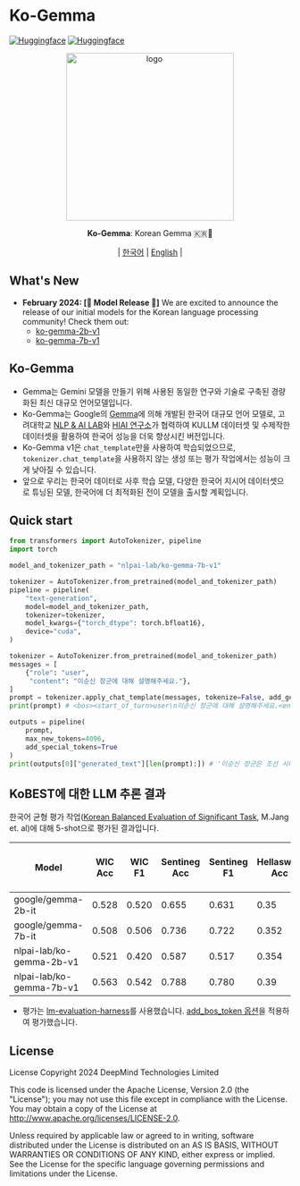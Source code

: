 # Ko-Gemma
  [![Huggingface](https://img.shields.io/badge/Huggingface-ko--gemma--2b--v1-%23800020?style=flat&logo=Pytorch&logoColor=white)](https://huggingface.co/nlpai-lab/ko-gemma-2b-v1)
  [![Huggingface](https://img.shields.io/badge/Huggingface-ko--gemma--7b--v1-%23800020?style=flat&logo=Pytorch&logoColor=white)](https://huggingface.co/nlpai-lab/ko-gemma-7b-v1)
  
<div id="top" align="center">

   <img src="https://github.com/KU-HIAI/Ko-Gemma/assets/60927808/e217e02b-2a52-42d7-bb9a-eab7b1739696" height="300" alt="logo">

**Ko-Gemma**: Korean Gemma 🇰🇷🤖

| [한국어](README.md) | [English](docs/README-en.md) |

</div>

## What's New
- **February 2024: [🚀 Model Release 🚀]** We are excited to announce the release of our initial models for the Korean language processing community! Check them out: 
  - [ko-gemma-2b-v1](https://huggingface.co/nlpai-lab/ko-gemma-2b-v1)
  - [ko-gemma-7b-v1](https://huggingface.co/nlpai-lab/ko-gemma-7b-v1)


## Ko-Gemma

- Gemma는 Gemini 모델을 만들기 위해 사용된 동일한 연구와 기술로 구축된 경량화된 최신 대규모 언어모델입니다.
- Ko-Gemma는 Google의 [Gemma](https://blog.google/technology/developers/gemma-open-models/)에 의해 개발된 한국어 대규모 언어 모델로, 고려대학교 [NLP & AI LAB](https://github.com/nlpai-lab)와 [HIAI 연구소](http://hiai.kr/intro/intro-vision/)가 협력하여 KULLM 데이터셋 및 수제작한 데이터셋을 활용하여 한국어 성능을 더욱 향상시킨 버전입니다.
- Ko-Gemma v1은 `chat_template`만을 사용하여 학습되었으므로, `tokenizer.chat_template`을 사용하지 않는 생성 또는 평가 작업에서는 성능이 크게 낮아질 수 있습니다.
- 앞으로 우리는 한국어 데이터로 사후 학습 모델, 다양한 한국어 지시어 데이터셋으로 튜닝된 모델, 한국어에 더 최적화된 전이 모델을 출시할 계획입니다.


## Quick start

```python
from transformers import AutoTokenizer, pipeline
import torch

model_and_tokenizer_path = "nlpai-lab/ko-gemma-7b-v1"

tokenizer = AutoTokenizer.from_pretrained(model_and_tokenizer_path)
pipeline = pipeline(
    "text-generation",
    model=model_and_tokenizer_path,
    tokenizer=tokenizer,
    model_kwargs={"torch_dtype": torch.bfloat16},
    device="cuda",
)

tokenizer = AutoTokenizer.from_pretrained(model_and_tokenizer_path)
messages = [
    {"role": "user", 
     "content": "이순신 장군에 대해 설명해주세요."},
]
prompt = tokenizer.apply_chat_template(messages, tokenize=False, add_generation_prompt=True) # Don't use `pipeline.tokenizer`
print(prompt) # <bos><start_of_turn>user\n이순신 장군에 대해 설명해주세요.<end_of_turn>\n<start_of_turn>model\n

outputs = pipeline(
    prompt,
    max_new_tokens=4096,
    add_special_tokens=True
)
print(outputs[0]["generated_text"][len(prompt):]) # '이순신 장군은 조선 시대의 대표적인 군사 지도자이자 전략가입니다. 그는 조선 시대의 수도인 한양에서 태어났으며, 조선 시대 군대에서 다양한 지도자로 활동했습니다.\n\n이순신 장군의 가장 주목할 만한 업적 중 하나는 1592년부터 1598년까지 일본이 조선을 침공한 일본 전쟁에서의 활동입니다. 이 전쟁에서 이순신 장군은 조선 군대의 전략적인 지도자로 활동하며 일본의 침략에 저항하는 데 큰 역할을 했습니다.\n\n이순신 장군은 전투에서의 용기와 전술적 지성으로 유명했습니다. 그는 전투에서 전술적인 사고를 발휘하고 적의 약점을 공격하는 것으로 유명했습니다. 또한 그는 조선 군대의 전력을 고취하고 전투에서 승리하는 데 도움이 되는 연설과 격려의 말을 전하는 것으로도 유명했습니다.\n\n이순신 장군은 전쟁이 끝난 후에도 조선 군대에서 계속 활동하며 조선 군대의 지도자로 활동했습니다. 그는 조선 군대의 전력을 유지하고 조선의 안보를 지키는 데 큰 역할을 했습니다.\n\n이순신 장군은 조선 시대의 대표적인 군사 지도자이자 전략가로 기억되고 있습니다. 그의 용기와 전술적 지성, 그리고 조선 군대의 전력을 유지하는 데 기여한 공로는 그를 전설적인 인물로 만들었습니다.'
```


## KoBEST에 대한 LLM 추론 결과

한국어 균형 평가 작업([Korean Balanced Evaluation of Significant Task](https://arxiv.org/abs/2204.04541), M.Jang et. al)에 대해 5-shot으로 평가된 결과입니다.

| Model                          | WIC Acc | WIC F1 | Sentineg Acc | Sentineg F1 | Hellaswag Acc | Hellaswag F1 | COPA Acc | BoolQ Acc | BoolQ F1 | Avg F1 | Avg F1 (Excl. Sentineg, WIC) |
|--------------------------------|---------|--------|--------------|-------------|---------------|--------------|----------|-----------|----------|--------|-----------------------------|
| google/gemma-2b-it             | 0.528   | 0.520  | 0.655        | 0.631       | 0.35          | 0.347        | 0.42     | 0.526     | 0.525    | 0.536  | 0.510                       |
| google/gemma-7b-it             | 0.508   | 0.506  | 0.736        | 0.722       | 0.352         | 0.349        | 0.42     | 0.544     | 0.543    | 0.573  | 0.545                       |
| nlpai-lab/ko-gemma-2b-v1       | 0.521   | 0.420  | 0.587        | 0.517       | 0.354         | 0.350        | 0.456    | 0.595     | 0.594    | 0.506  | 0.532                       |
| nlpai-lab/ko-gemma-7b-v1       | 0.563   | 0.542  | 0.788        | 0.780       | 0.39          | 0.388        | 0.488    | 0.639     | 0.638    | 0.629  | 0.608                       |

- 평가는 [lm-evaluation-harness](https://github.com/EleutherAI/lm-evaluation-harness/)를 사용했습니다. [add_bos_token 옵션](https://github.com/EleutherAI/lm-evaluation-harness/pull/1465)을 적용하여 평가했습니다.

## License
License
Copyright 2024 DeepMind Technologies Limited

This code is licensed under the Apache License, Version 2.0 (the "License"); you may not use this file except in compliance with the License. You may obtain a copy of the License at http://www.apache.org/licenses/LICENSE-2.0.

Unless required by applicable law or agreed to in writing, software distributed under the License is distributed on an AS IS BASIS, WITHOUT WARRANTIES OR CONDITIONS OF ANY KIND, either express or implied. See the License for the specific language governing permissions and limitations under the License.
